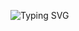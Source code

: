 ![Typing SVG](https://readme-typing-svg.demolab.com?font=Menlo&size=44&duration=1200&pause=1400&color=000000&background=FFFFFF&vCenter=true&multiline=true&width=1560&height=250&lines=Hello+%F0%9F%91%8B%2C+I'm+Mathieu!;I+am+a+Junior+Software+Engineer.;I'm+fascinated+about+large+scale+technology+transformations;that+solve+complex+problems+and+empower+people's+lives.)
